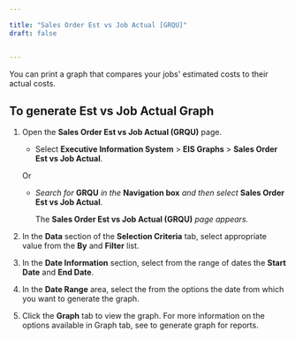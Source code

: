 ```yaml
---

title: "Sales Order Est vs Job Actual [GRQU]"
draft: false


---
```


You can print a graph that compares your jobs' estimated costs to their actual costs.

## To generate Est vs Job Actual Graph

1.  Open the **Sales Order Est vs Job Actual (GRQU)** page.

    -  Select **Executive Information System** > **EIS Graphs** > **Sales Order Est vs Job Actual**.

    Or

    -  *Search for* **GRQU** *in the* **Navigation box** *and then select* **Sales Order Est vs Job Actual**.

        The **Sales Order Est vs Job Actual (GRQU)** *page appears.*

2.  In the **Data** section of the **Selection Criteria** tab, select appropriate value from the **By** and **Filter** list.

3.  In the **Date Information** section, select from the range of dates the **Start Date** and **End Date**.

4.  In the **Date Range** area, select the from the options the date from which you want to generate the graph.

5.  Click the **Graph** tab to view the graph. For more information on the options available in Graph tab, see to generate graph for reports.